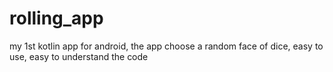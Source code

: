 # rolling_app
my 1st kotlin app for android, the app choose a random face of dice, easy to use, easy to understand the code
